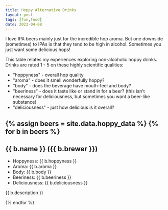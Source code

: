 ```yaml
---
title: Hoppy Alternative Drinks
layout: post
tags: [fun,food]
date: 2023-04-08
---
```


I love IPA beers mainly just for the incredible hop aroma. 
But one downside (sometimes) to IPAs is that they tend to be high in alcohol. 
Sometimes you just want some delicious hops!

This table relates my experiences exploring non-alcoholic hoppy drinks.
Drinks are rated 1 - 5 on these highly scientific qualities:

- "hoppyness" - overall hop quality
- "aroma" - does it smell wonderfully hoppy?
- "body" - does the beverage have mouth-feel and body? 
- "beeriness" - does it taste like or stand in for a beer? (this isn't necessary for deliciousness, but sometimes you want a beer-like substance)
- "deliciousness" - just how delicious is it overall?

{% assign beers = site.data.hoppy_data %}
{% for b in beers %}
-----

## {{ b.name }} ({{ b.brewer }})

- Hoppyness: {{ b.hoppyness }}
- Aroma: {{ b.aroma }}
- Body: {{ b.body }}
- Beeriness: {{ b.beeriness }}
- Deliciousness: {{ b.deliciousness }}

{{ b.description }}

{% endfor %}
